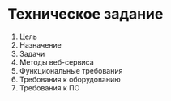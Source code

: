 # Техническое задание

1. Цель  
2. Назначение  
3. Задачи  
4. Методы веб-сервиса  
5. Функциональные требования  
6. Требования к оборудованию  
7. Требования к ПО
